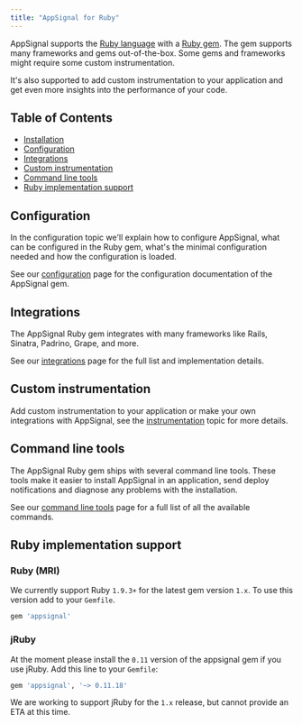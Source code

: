 ```yaml
---
title: "AppSignal for Ruby"
---
```


AppSignal supports the [Ruby language][ruby-lang] with a [Ruby
gem][appsignal-gem]. The gem supports many frameworks and gems out-of-the-box.
Some gems and frameworks might require some custom instrumentation.

It's also supported to add custom instrumentation to your application and get
even more insights into the performance of your code.

## Table of Contents

- [Installation](/ruby/installation.html)
- [Configuration](/ruby/configuration/index.html)
- [Integrations](/ruby/integrations/index.html)
- [Custom instrumentation](/ruby/instrumentation/index.html)
- [Command line tools](/ruby/command-line/index.html)
- [Ruby implementation support](#ruby-implementation-support)

## Configuration

In the configuration topic we'll explain how to configure AppSignal, what can
be configured in the Ruby gem, what's the minimal configuration needed and how
the configuration is loaded.

See our [configuration](/ruby/configuration/index.html) page for the
configuration documentation of the AppSignal gem.

## Integrations

The AppSignal Ruby gem integrates with many frameworks like Rails, Sinatra,
Padrino, Grape, and more.

See our [integrations](/ruby/integrations/index.html) page for the full list
and implementation details.

## Custom instrumentation

Add custom instrumentation to your application or make your own integrations
with AppSignal, see the [instrumentation](/ruby/instrumentation/index.html)
topic for more details.

## Command line tools

The AppSignal Ruby gem ships with several command line tools. These
tools make it easier to install AppSignal in an application, send deploy
notifications and diagnose any problems with the installation.

See our [command line tools](/ruby/command-line/index.html) page for a full
list of all the available commands.

## Ruby implementation support

### Ruby (MRI)

We currently support Ruby `1.9.3+` for the latest gem version `1.x`. To use
this version add to your `Gemfile`.

```ruby
gem 'appsignal'
```

### jRuby

At the moment please install the `0.11` version of the appsignal gem if you use
jRuby. Add this line to your `Gemfile`:

```ruby
gem 'appsignal', '~> 0.11.18'
```

We are working to support jRuby for the `1.x` release, but cannot provide an
ETA at this time.

[ruby-lang]: https://www.ruby-lang.org/
[appsignal-gem]: https://rubygems.org/gems/appsignal
